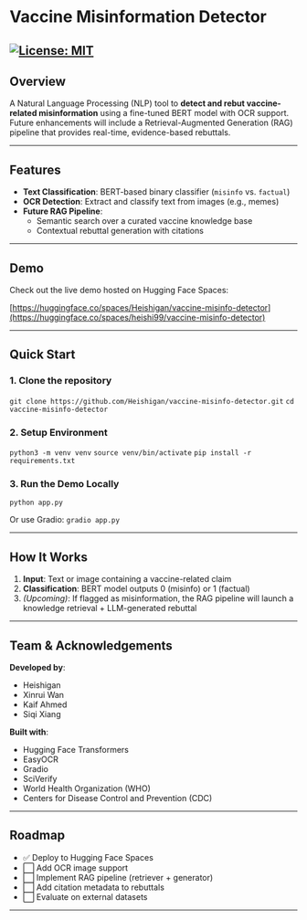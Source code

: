# Vaccine Misinformation Detector

[![License: MIT](https://img.shields.io/badge/License-MIT-blue.svg)](#license)  
---

## Overview

A Natural Language Processing (NLP) tool to **detect and rebut vaccine-related misinformation** using a fine-tuned BERT model with OCR support. Future enhancements will include a Retrieval-Augmented Generation (RAG) pipeline that provides real-time, evidence-based rebuttals.

---

## Features

- **Text Classification**: BERT-based binary classifier (`misinfo` vs. `factual`)
- **OCR Detection**: Extract and classify text from images (e.g., memes)
- **Future RAG Pipeline**:
  - Semantic search over a curated vaccine knowledge base
  - Contextual rebuttal generation with citations

---

##  Demo

Check out the live demo hosted on Hugging Face Spaces:

 [https://huggingface.co/spaces/Heishigan/vaccine-misinfo-detector](https://huggingface.co/spaces/heishi99/vaccine-misinfo-detector)

---

## Quick Start

### 1. Clone the repository
```git clone https://github.com/Heishigan/vaccine-misinfo-detector.git```
```cd vaccine-misinfo-detector```


### 2. Setup Environment
```python3 -m venv venv```
```source venv/bin/activate```
```pip install -r requirements.txt```


### 3. Run the Demo Locally
```python app.py```

Or use Gradio:
```gradio app.py```

---

## How It Works

1. **Input**: Text or image containing a vaccine-related claim
2. **Classification**: BERT model outputs 0 (misinfo) or 1 (factual)
3. *(Upcoming)*: If flagged as misinformation, the RAG pipeline will launch a knowledge retrieval + LLM-generated rebuttal

---

## Team & Acknowledgements

**Developed by**:
- Heishigan
- Xinrui Wan
- Kaif Ahmed
- Siqi Xiang

**Built with**:
- Hugging Face Transformers
- EasyOCR
- Gradio
- SciVerify
- World Health Organization (WHO)
- Centers for Disease Control and Prevention (CDC)

---

## Roadmap

- ✅ Deploy to Hugging Face Spaces
- ⬜ Add OCR image support
- ⬜ Implement RAG pipeline (retriever + generator)
- ⬜ Add citation metadata to rebuttals
- ⬜ Evaluate on external datasets

---


